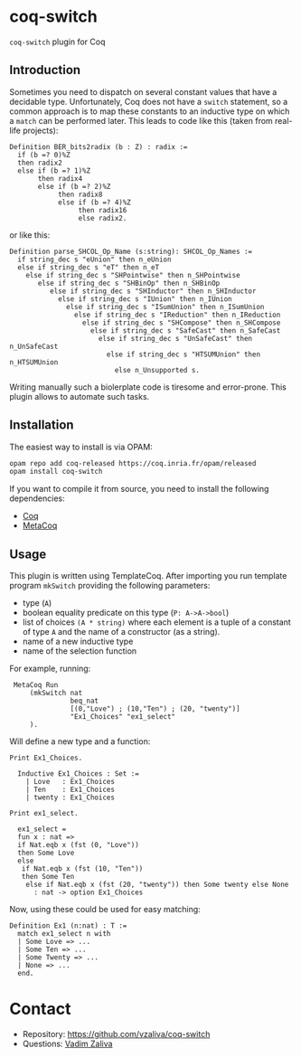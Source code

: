 # coq-switch #

`coq-switch` plugin for Coq

## Introduction ##

Sometimes you need to dispatch on several constant values that have a
decidable type. Unfortunately, Coq does not have a `switch` statement,
so a common approach is to map these constants to an inductive type on
which a `match` can be performed later. This leads to code like this
(taken from real-life projects):

```coq
Definition BER_bits2radix (b : Z) : radix :=
  if (b =? 0)%Z
  then radix2
  else if (b =? 1)%Z
       then radix4
       else if (b =? 2)%Z
            then radix8
            else if (b =? 4)%Z
                 then radix16
                 else radix2.
```

or like this:

```coq
Definition parse_SHCOL_Op_Name (s:string): SHCOL_Op_Names :=
  if string_dec s "eUnion" then n_eUnion
  else if string_dec s "eT" then n_eT
    else if string_dec s "SHPointwise" then n_SHPointwise
       else if string_dec s "SHBinOp" then n_SHBinOp
          else if string_dec s "SHInductor" then n_SHInductor
            else if string_dec s "IUnion" then n_IUnion
              else if string_dec s "ISumUnion" then n_ISumUnion
                else if string_dec s "IReduction" then n_IReduction
                  else if string_dec s "SHCompose" then n_SHCompose
                    else if string_dec s "SafeCast" then n_SafeCast
                      else if string_dec s "UnSafeCast" then n_UnSafeCast
                        else if string_dec s "HTSUMUnion" then n_HTSUMUnion
                          else n_Unsupported s.
```

Writing manually such a biolerplate code is tiresome and
error-prone. This plugin allows to automate such tasks.


## Installation ##

The easiest way to install is via OPAM:

```sh
opam repo add coq-released https://coq.inria.fr/opam/released
opam install coq-switch
```

If you want to compile it from source, you need to install the
following dependencies:

* [Coq](https://coq.inria.fr/) 
* [MetaCoq](https://metacoq.github.io/) 

## Usage ##

This plugin is written using TemplateCoq. After importing you run
template program `mkSwitch` providing the following parameters:

* type (`A`)
* boolean equality predicate on this type (`P: A->A->bool`)
* list of choices `(A * string)` where each element is a tuple of a constant of type `A` and the name of a constructor (as a string).
* name of a new inductive type
* name of the selection function
      
For example, running:

```coq
 MetaCoq Run
     (mkSwitch nat
               beq_nat
               [(0,"Love") ; (10,"Ten") ; (20, "twenty")]
               "Ex1_Choices" "ex1_select"
     ).
```

Will define a new type and a function:

```coq
Print Ex1_Choices.

  Inductive Ex1_Choices : Set :=
    | Love   : Ex1_Choices 
    | Ten    : Ex1_Choices 
    | twenty : Ex1_Choices

Print ex1_select.

  ex1_select = 
  fun x : nat =>
  if Nat.eqb x (fst (0, "Love"))
  then Some Love
  else
   if Nat.eqb x (fst (10, "Ten"))
   then Some Ten
    else if Nat.eqb x (fst (20, "twenty")) then Some twenty else None
      : nat -> option Ex1_Choices
```

Now, using these could be used for easy matching:

```coq
Definition Ex1 (n:nat) : T :=
  match ex1_select n with
  | Some Love => ...
  | Some Ten => ...
  | Some Twenty => ...
  | None => ...
  end.
```

# Contact #

* Repository: https://github.com/vzaliva/coq-switch
* Questions: [Vadim Zaliva](mailto:lord@crocodile.org)
